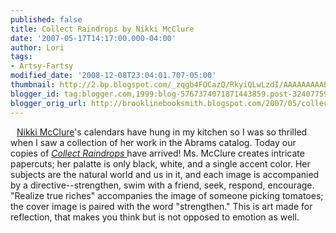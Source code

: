 ```yaml
---
published: false
title: Collect Raindrops by Nikki McClure
date: '2007-05-17T14:17:00.000-04:00'
author: Lori
tags:
- Artsy-Fartsy
modified_date: '2008-12-08T23:04:01.707-05:00'
thumbnail: http://2.bp.blogspot.com/_zqgb4FOCazQ/RkyiQLwLzdI/AAAAAAAAABI/cN1T02iqizY/s72-c/collect+raindrops.jpg
blogger_id: tag:blogger.com,1999:blog-5767374071871443859.post-3240775964091343494
blogger_orig_url: http://brooklinebooksmith.blogspot.com/2007/05/collect-raindrops-by-nikki-mcclure.html
---
```


<a href="http://2.bp.blogspot.com/_zqgb4FOCazQ/RkyiQLwLzdI/AAAAAAAAABI/cN1T02iqizY/s1600-h/collect+raindrops.jpg"><img id="BLOGGER_PHOTO_ID_5065602079801462226" style="FLOAT: left; MARGIN: 0px 10px 10px 0px; CURSOR: hand" alt="" src="http://2.bp.blogspot.com/_zqgb4FOCazQ/RkyiQLwLzdI/AAAAAAAAABI/cN1T02iqizY/s400/collect+raindrops.jpg" border="0" /></a> <a href="http://www.nikkimcclure.com/">Nikki McClure</a>'s calendars have hung in my kitchen so I was so thrilled when I saw a collection of her work in the Abrams catalog. Today our copies of <a href="http://brookline.booksense.com/NASApp/store/Search;jsessionid=abcvQ5MXbrgtJdXmSvBkr"><em>Collect Raindrops</em> </a>have arrived! Ms. McClure creates intricate papercuts; her palatte is only black, white, and a single accent color. Her subjects are the natural world and us in it, and each image is accompanied by a directive--strengthen, swim with a friend, seek, respond, encourage. "Realize true riches" accompanies the image of someone picking tomatoes; the cover image is paired with the word "strengthen." This is art made for reflection, that makes you think but is not opposed to emotion as well.